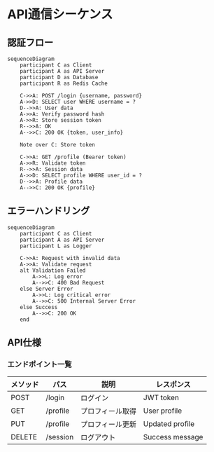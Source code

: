 # API通信シーケンス

## 認証フロー

```mermaid
sequenceDiagram
    participant C as Client
    participant A as API Server
    participant D as Database
    participant R as Redis Cache
    
    C->>A: POST /login {username, password}
    A->>D: SELECT user WHERE username = ?
    D-->>A: User data
    A->>A: Verify password hash
    A->>R: Store session token
    R-->>A: OK
    A-->>C: 200 OK {token, user_info}
    
    Note over C: Store token
    
    C->>A: GET /profile (Bearer token)
    A->>R: Validate token
    R-->>A: Session data
    A->>D: SELECT profile WHERE user_id = ?
    D-->>A: Profile data
    A-->>C: 200 OK {profile}
```

## エラーハンドリング

```mermaid
sequenceDiagram
    participant C as Client
    participant A as API Server
    participant L as Logger
    
    C->>A: Request with invalid data
    A->>A: Validate request
    alt Validation Failed
        A->>L: Log error
        A-->>C: 400 Bad Request
    else Server Error
        A->>L: Log critical error
        A-->>C: 500 Internal Server Error
    else Success
        A-->>C: 200 OK
    end
```

## API仕様

### エンドポイント一覧

| メソッド | パス | 説明 | レスポンス |
|---------|------|------|------------|
| POST | /login | ログイン | JWT token |
| GET | /profile | プロフィール取得 | User profile |
| PUT | /profile | プロフィール更新 | Updated profile |
| DELETE | /session | ログアウト | Success message |